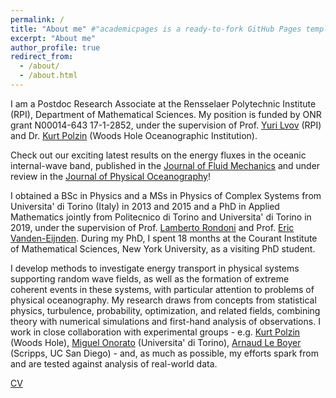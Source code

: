 ```yaml
---
permalink: /
title: "About me" #"academicpages is a ready-to-fork GitHub Pages template for academic personal websites"
excerpt: "About me"
author_profile: true
redirect_from: 
  - /about/
  - /about.html
---
```


I am a Postdoc Research Associate at the Rensselaer Polytechnic Institute (RPI), Department of Mathematical Sciences. My position is funded by ONR grant N00014-643 17-1-2852, under the supervision of Prof. [Yuri Lvov](http://wave.math.rpi.edu/) (RPI) and Dr. [Kurt Polzin](https://web.whoi.edu/polzin/) (Woods Hole Oceanographic Institution).

Check out our exciting latest results on the energy fluxes in the oceanic internal-wave band, published in the [Journal of Fluid Mechanics](https://arxiv.org/pdf/2010.06717.pdf) and under review in the [Journal of Physical Oceanography](https://arxiv.org/pdf/2106.02572.pdf)!

I obtained a BSc in Physics and a MSs in Physics of Complex Systems from Universita' di Torino (Italy) in 2013 and 2015 and a PhD in Applied Mathematics jointly from Politecnico di Torino and Universita' di Torino in 2019, under the supervision of Prof. [Lamberto Rondoni](http://calvino.polito.it/~rondoni/) and Prof. [Eric Vanden-Eijnden](https://wp.nyu.edu/courantinstituteofmathematicalsciences-eve2/). During my PhD, I spent 18 months at the Courant Institute of Mathematical Sciences, New York University, as a visiting PhD student.

I develop methods to investigate energy transport in physical systems supporting random wave fields, as well as the formation of extreme coherent events in these systems, with particular attention to problems of physical oceanography. My research draws from concepts from statistical physics, turbulence, probability, optimization, and related fields, combining theory with numerical simulations and first-hand analysis of observations. I work in close collaboration with experimental groups - e.g. [Kurt Polzin](https://web.whoi.edu/polzin/) (Woods Hole), [Miguel Onorato](http://personalpages.to.infn.it/~onorato/Home.html) (Universita' di Torino), [Arnaud Le Boyer](http://www.mod.ucsd.edu/arnaud-le-boyer) (Scripps, UC San Diego) - and, as much as possible, my efforts spark from and are tested against analysis of real-world data.

[CV](https://giovannidematteis.github.io/files/CV-dematteis-short.pdf)
